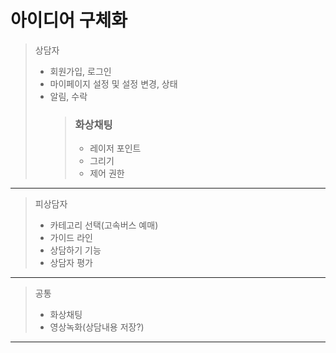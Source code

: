 # 아이디어 구체화

> 상담자
>
> - 회원가입, 로그인
> - 마이페이지 설정 및 설정 변경, 상태
> - 알림, 수락
>   > ### 화상채팅
>   >
>   > - 레이저 포인트
>   > - 그리기
>   > - 제어 권한

---

> 피상담자
>
> - 카테고리 선택(고속버스 예매)
> - 가이드 라인
> - 상담하기 기능
> - 상담자 평가

---

> 공통
>
> - 화상채팅
> - 영상녹화(상담내용 저장?)

---

